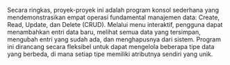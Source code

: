 Secara ringkas, proyek-proyek ini adalah program konsol sederhana yang mendemonstrasikan empat operasi fundamental manajemen data: Create, Read, Update, dan Delete (CRUD). 
Melalui menu interaktif, pengguna dapat menambahkan entri data baru, melihat semua data yang tersimpan, mengubah entri yang sudah ada, dan menghapusnya dari sistem. 
Program ini dirancang secara fleksibel untuk dapat mengelola beberapa tipe data yang berbeda, di mana setiap tipe memiliki atributnya sendiri yang unik.
